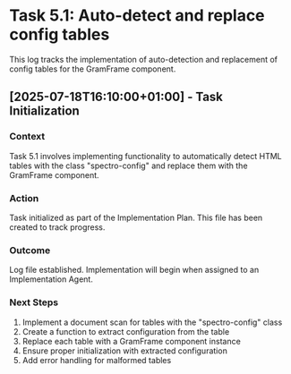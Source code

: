 # Task 5.1: Auto-detect and replace config tables

This log tracks the implementation of auto-detection and replacement of config tables for the GramFrame component.

## [2025-07-18T16:10:00+01:00] - Task Initialization

### Context
Task 5.1 involves implementing functionality to automatically detect HTML tables with the class "spectro-config" and replace them with the GramFrame component.

### Action
Task initialized as part of the Implementation Plan. This file has been created to track progress.

### Outcome
Log file established. Implementation will begin when assigned to an Implementation Agent.

### Next Steps
1. Implement a document scan for tables with the "spectro-config" class
2. Create a function to extract configuration from the table
3. Replace each table with a GramFrame component instance
4. Ensure proper initialization with extracted configuration
5. Add error handling for malformed tables
